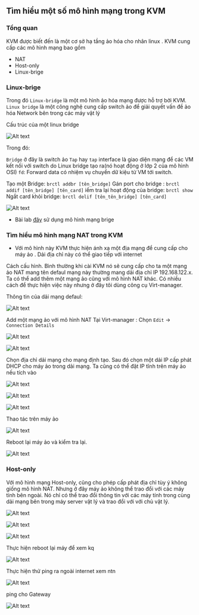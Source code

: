 ## Tìm hiểu một số mô hình mạng trong KVM

### Tổng quan 
KVM được biết đến là một cơ sở hạ tầng ảo hóa cho nhân linux . KVM cung cấp các mô hình mạng bao gồm 
- NAT
- Host-only
- Linux-brige


### Linux-brige
Trong đó `Linux-bridge` là một mô hình ảo hóa mạng được hỗ trợ bởi KVM. `Linux bridge` là một công nghệ cung cấp switch ảo để giải quyết vấn đề ảo hóa Network bên trong các máy vật lý

Cấu trúc của một linux bridge


![Alt text](image-40.png)

Trong đó:

`Bridge` ở đây là switch ảo
`Tap` hay `tap` interface là giao diện mạng để các VM kết nối với switch do Linux bridge tạo ra(nó hoạt động ở lớp 2 của mô hình OSI)
`fd`: Forward data có nhiệm vụ chuyển dữ kiệu từ VM tới switch.

Tạo một Bridge: `brctl addbr [tên_bridge]`
Gán port cho bridge : `brctl addif [tên_bridge] [tên_card]`
iểm tra lại hoạt động của bridge: `brctl show`
Ngắt card khỏi bridge: `brctl delif [tên_tên_bridge] [tên_card]`


![Alt text](image-41.png)


- Bài lab [đây](install_KVM_CentOS7.md) sử dụng mô hình mạng brige

### Tìm hiểu mô hình mạng NAT trong KVM


- Với mô hình này KVM thực hiện ánh xạ một địa mạng để cung cấp cho máy ảo . Dải địa chỉ này có thể giao tiếp với internet 

Cách cấu hình.
Bình thường khi cài KVM nó sẽ cung cấp cho ta một mạng ảo NAT mang tên defaul mạng này thường mang dải địa chỉ IP 192.168.122.x. Ta có thể add thêm một mạng ảo cũng với mô hình NAT khác. Có nhiều cách để thực hiện việc này nhưng ở đây tôi dùng công cụ Virt-manager.

Thông tin của dải mạng defaul:


![Alt text](image-42.png)


Add một mạng ảo với mô hình NAT
Tại Virt-manager : Chọn `Edit` -> `Connection Details`


![Alt text](image-43.png)

![Alt text](image-44.png)


Chọn địa chỉ dải mạng cho mạng định tạo. Sau đó chọn một dải IP cấp phát DHCP cho máy ảo trong dải mạng. Ta cũng có thể đặt IP tĩnh trên máy ảo nếu tích vào


![Alt text](image-45.png)


![Alt text](image-46.png)


![Alt text](image-47.png)


Thao tác trên máy ảo    


![Alt text](image-48.png)


Reboot lại máy ảo và kiểm tra lại.

![Alt text](image-49.png)


### Host-only
Với mô hình mạng Host-only, cũng cho phép cấp phát địa chỉ tùy ý không giống mô hình NAT. Nhưng ở đây máy ảo không thể trao đổi với các máy tính bên ngoài. Nó chỉ có thể trao đổi thông tin với các máy tính trong cùng dải mạng bên trong máy server vật lý và trao đổi với với chủ vật lý.


![Alt text](image-50.png)


![Alt text](image-51.png)


![Alt text](image-52.png)


Thực hiện reboot lại máy để xem kq 

![Alt text](image-53.png)


Thực hiện thử ping ra ngoài internet xem ntn


![Alt text](image-54.png)

ping cho Gateway


![Alt text](image-55.png)


